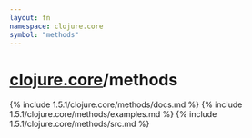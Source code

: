 ```yaml
---
layout: fn
namespace: clojure.core
symbol: "methods"
---
```


# [clojure.core](../)/methods

{% include 1.5.1/clojure.core/methods/docs.md %}
{% include 1.5.1/clojure.core/methods/examples.md %}
{% include 1.5.1/clojure.core/methods/src.md %}

